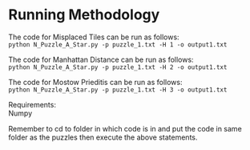 <h1>Running Methodology</h1>

The code for Misplaced Tiles can be run as follows: <br>
```python N_Puzzle_A_Star.py -p puzzle_1.txt -H 1 -o output1.txt```

The code for Manhattan Distance can be run as follows: <br>
```python N_Puzzle_A_Star.py -p puzzle_1.txt -H 2 -o output1.txt```

The code for Mostow Prieditis can be run as follows: <br>
```python N_Puzzle_A_Star.py -p puzzle_1.txt -H 3 -o output1.txt``` <br>

Requirements:</br>
Numpy

Remember to cd to folder in which code is in and put the code in same folder as the puzzles then execute the above statements.

